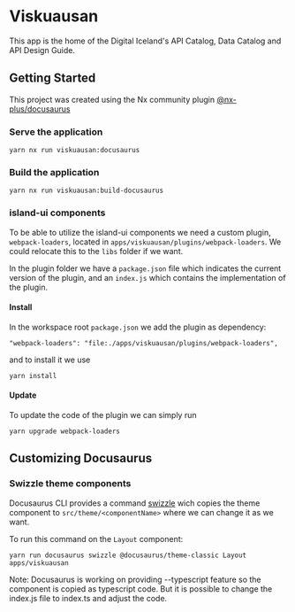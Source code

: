 # Viskuausan

This app is the home of the Digital Iceland's API Catalog, Data Catalog and API Design Guide.

## Getting Started

This project was created using the Nx community plugin [@nx-plus/docusaurus](https://github.com/ZachJW34/nx-plus/tree/master/libs/docusaurus)

### Serve the application

```
yarn nx run viskuausan:docusaurus
```

### Build the application

```
yarn nx run viskuausan:build-docusaurus
```

### island-ui components

To be able to utilize the island-ui components we need a custom plugin, `webpack-loaders`,
located in `apps/viskuausan/plugins/webpack-loaders`.
We could relocate this to the `libs` folder if we want.

In the plugin folder we have a `package.json` file which indicates the
current version of the plugin, and an `index.js` which contains the implementation
of the plugin.

#### Install

In the workspace root `package.json` we add the plugin as dependency:

```
"webpack-loaders": "file:./apps/viskuausan/plugins/webpack-loaders",
```

and to install it we use

```
yarn install
```

#### Update

To update the code of the plugin we can simply run

```
yarn upgrade webpack-loaders
```

## Customizing Docusaurus

### Swizzle theme components

Docusaurus CLI provides a command [swizzle](https://v2.docusaurus.io/docs/cli#docusaurus-swizzle)
wich copies the theme component to `src/theme/<componentName>`
where we can change it as we want.

To run this command on the `Layout` component:

```
yarn run docusaurus swizzle @docusaurus/theme-classic Layout apps/viskuausan
```

Note: Docusaurus is working on providing --typescript feature so the component
is copied as typescript code. But it is possible to change the index.js file
to index.ts and adjust the code.
